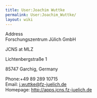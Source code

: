 ```yaml
---
title: User:Joachim Wuttke
permalink: User:Joachim_Wuttke/
layout: wiki
---
```


Address  
Forschungszentrum Jülich GmbH

JCNS at MLZ

Lichtenbergstraße 1

85747 Garchig, Germany

<!-- -->

Phone:+49 89 289 10715  
Email: <j.wuttke@fz-juelich.de>  
Homepage: <http://apps.jcns.fz-juelich.de>  
